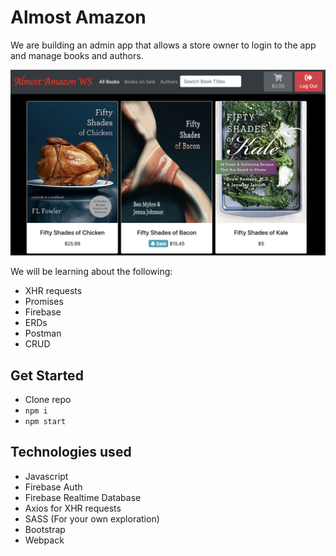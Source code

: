 # Almost Amazon
We are building an admin app that allows a store owner to login to the app and manage books and authors.

![Screen Shot](./almostam.png)

We will be learning about the following:
- XHR requests
- Promises
- Firebase
- ERDs
- Postman
- CRUD
## Get Started
- Clone repo
- `npm i`
- `npm start`

## Technologies used
- Javascript
- Firebase Auth
- Firebase Realtime Database
- Axios for XHR requests
- SASS (For your own exploration)
- Bootstrap
- Webpack
